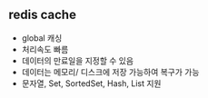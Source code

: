 ## redis cache

- global 캐싱
- 처리속도 빠름
- 데이터의 만료일을 지정할 수 있음
- 데이터는 메모리/ 디스크에 저장 가능하여 복구가 가능
- 문자열, Set, SortedSet, Hash, List 지원
